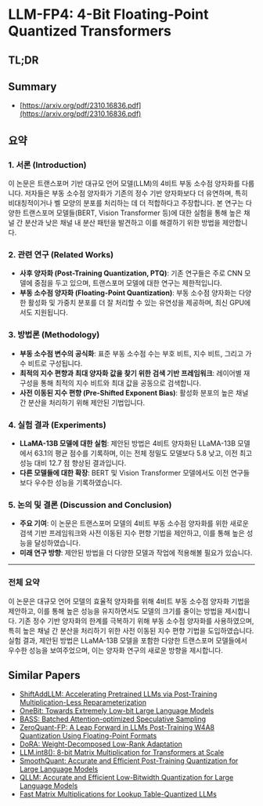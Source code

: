 # LLM-FP4: 4-Bit Floating-Point Quantized Transformers
## TL;DR
## Summary
- [https://arxiv.org/pdf/2310.16836.pdf](https://arxiv.org/pdf/2310.16836.pdf)

## 요약

### 1. 서론 (Introduction)

이 논문은 트랜스포머 기반 대규모 언어 모델(LLM)의 4비트 부동 소수점 양자화를 다룹니다. 저자들은 부동 소수점 양자화가 기존의 정수 기반 양자화보다 더 유연하며, 특히 비대칭적이거나 벨 모양의 분포를 처리하는 데 더 적합하다고 주장합니다. 본 연구는 다양한 트랜스포머 모델들(BERT, Vision Transformer 등)에 대한 실험을 통해 높은 채널 간 분산과 낮은 채널 내 분산 패턴을 발견하고 이를 해결하기 위한 방법을 제안합니다.

### 2. 관련 연구 (Related Works)

- **사후 양자화 (Post-Training Quantization, PTQ)**: 기존 연구들은 주로 CNN 모델에 중점을 두고 있으며, 트랜스포머 모델에 대한 연구는 제한적입니다.
- **부동 소수점 양자화 (Floating-Point Quantization)**: 부동 소수점 양자화는 다양한 활성화 및 가중치 분포를 더 잘 처리할 수 있는 유연성을 제공하며, 최신 GPU에서도 지원됩니다.

### 3. 방법론 (Methodology)

- **부동 소수점 변수의 공식화**: 표준 부동 소수점 수는 부호 비트, 지수 비트, 그리고 가수 비트로 구성됩니다.
- **최적의 지수 편향과 최대 양자화 값을 찾기 위한 검색 기반 프레임워크**: 레이어별 재구성을 통해 최적의 지수 비트와 최대 값을 공동으로 검색합니다.
- **사전 이동된 지수 편향 (Pre-Shifted Exponent Bias)**: 활성화 분포의 높은 채널 간 분산을 처리하기 위해 제안된 기법입니다.

### 4. 실험 결과 (Experiments)

- **LLaMA-13B 모델에 대한 실험**: 제안된 방법은 4비트 양자화된 LLaMA-13B 모델에서 63.1의 평균 점수를 기록하며, 이는 전체 정밀도 모델보다 5.8 낮고, 이전 최고 성능 대비 12.7 점 향상된 결과입니다.
- **다른 모델들에 대한 확장**: BERT 및 Vision Transformer 모델에서도 이전 연구들보다 우수한 성능을 기록하였습니다.

### 5. 논의 및 결론 (Discussion and Conclusion)

- **주요 기여**: 이 논문은 트랜스포머 모델의 4비트 부동 소수점 양자화를 위한 새로운 검색 기반 프레임워크와 사전 이동된 지수 편향 기법을 제안하고, 이를 통해 높은 성능을 달성하였습니다.
- **미래 연구 방향**: 제안된 방법을 더 다양한 모델과 작업에 적용해볼 필요가 있습니다.

---

### 전체 요약

이 논문은 대규모 언어 모델의 효율적 양자화를 위해 4비트 부동 소수점 양자화 기법을 제안하고, 이를 통해 높은 성능을 유지하면서도 모델의 크기를 줄이는 방법을 제시합니다. 기존 정수 기반 양자화의 한계를 극복하기 위해 부동 소수점 양자화를 사용하였으며, 특히 높은 채널 간 분산을 처리하기 위한 사전 이동된 지수 편향 기법을 도입하였습니다. 실험 결과, 제안된 방법은 LLaMA-13B 모델을 포함한 다양한 트랜스포머 모델들에서 우수한 성능을 보여주었으며, 이는 양자화 연구의 새로운 방향을 제시합니다.

## Similar Papers
- [ShiftAddLLM: Accelerating Pretrained LLMs via Post-Training Multiplication-Less Reparameterization](2406.05981.md)
- [OneBit: Towards Extremely Low-bit Large Language Models](2402.11295.md)
- [BASS: Batched Attention-optimized Speculative Sampling](2404.15778.md)
- [ZeroQuant-FP: A Leap Forward in LLMs Post-Training W4A8 Quantization Using Floating-Point Formats](2307.09782.md)
- [DoRA: Weight-Decomposed Low-Rank Adaptation](2402.09353.md)
- [LLM.int8(): 8-bit Matrix Multiplication for Transformers at Scale](2208.07339.md)
- [SmoothQuant: Accurate and Efficient Post-Training Quantization for Large Language Models](2211.10438.md)
- [QLLM: Accurate and Efficient Low-Bitwidth Quantization for Large Language Models](2310.08041.md)
- [Fast Matrix Multiplications for Lookup Table-Quantized LLMs](2407.10960.md)

